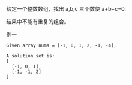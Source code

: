 给定一个整数数组，找出 a,b,c 三个数使 a+b+c=0.

结果中不能有重复的组合。

例一
````
Given array nums = [-1, 0, 1, 2, -1, -4],

A solution set is:
[
  [-1, 0, 1],
  [-1, -1, 2]
]
````







